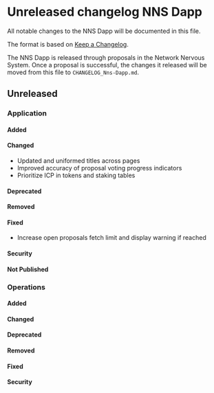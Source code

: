 # Unreleased changelog NNS Dapp

All notable changes to the NNS Dapp will be documented in this file.

The format is based on [Keep a Changelog](https://keepachangelog.com/en/1.0.0/).

The NNS Dapp is released through proposals in the Network Nervous System. Once a
proposal is successful, the changes it released will be moved from this file to
`CHANGELOG_Nns-Dapp.md`.

## Unreleased

### Application

#### Added

#### Changed

* Updated and uniformed titles across pages
* Improved accuracy of proposal voting progress indicators
* Prioritize ICP in tokens and staking tables

#### Deprecated

#### Removed

#### Fixed

* Increase open proposals fetch limit and display warning if reached

#### Security

#### Not Published

### Operations

#### Added

#### Changed

#### Deprecated

#### Removed

#### Fixed

#### Security
